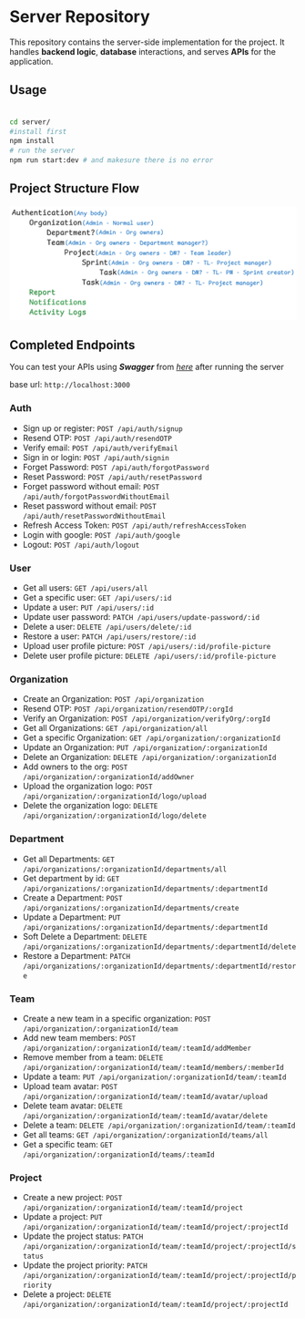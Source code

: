 # Server Repository

This repository contains the server-side implementation for the project. It handles **backend logic**, **database** interactions, and serves **APIs** for the application.

## Usage

```bash

cd server/
#install first
npm install
# run the server
npm run start:dev # and makesure there is no error
```

## Project Structure Flow

![tasktrial flow](./images/structure_flow.png)

## Completed Endpoints

You can test your APIs using **_Swagger_** from [_here_](http://localhost:3000/api-docs/) after running the server

base url: `http://localhost:3000`

### Auth

- Sign up or register: `POST /api/auth/signup`
- Resend OTP: `POST /api/auth/resendOTP`
- Verify email: `POST /api/auth/verifyEmail`
- Sign in or login: `POST /api/auth/signin`
- Forget Password: `POST /api/auth/forgotPassword`
- Reset Password: `POST /api/auth/resetPassword`
- Forget password without email: `POST /api/auth/forgotPasswordWithoutEmail`
- Reset password without email: `POST /api/auth/resetPasswordWithoutEmail`
- Refresh Access Token: `POST /api/auth/refreshAccessToken`
- Login with google: `POST /api/auth/google`
- Logout: `POST /api/auth/logout`

### User

- Get all users: `GET /api/users/all`
- Get a specific user: `GET /api/users/:id`
- Update a user: `PUT /api/users/:id`
- Update user password: `PATCH /api/users/update-password/:id`
- Delete a user: `DELETE /api/users/delete/:id`
- Restore a user: `PATCH /api/users/restore/:id`
- Upload user profile picture: `POST /api/users/:id/profile-picture`
- Delete user profile picture: `DELETE /api/users/:id/profile-picture`

### Organization

- Create an Organization: `POST /api/organization`
- Resend OTP: `POST /api/organization/resendOTP/:orgId`
- Verify an Organization: `POST /api/organization/verifyOrg/:orgId`
- Get all Organizations: `GET /api/organization/all`
- Get a specific Organization: `GET /api/organization/:organizationId`
- Update an Organization: `PUT /api/organization/:organizationId`
- Delete an Organization: `DELETE /api/organization/:organizationId`
- Add owners to the org: `POST /api/organization/:organizationId/addOwner`
- Upload the organization logo: `POST /api/organization/:organizationId/logo/upload`
- Delete the organization logo: `DELETE /api/organization/:organizationId/logo/delete`

### Department

- Get all Departments: `GET /api/organizations/:organizationId/departments/all`
- Get department by id: `GET /api/organizations/:organizationId/departments/:departmentId`
- Create a Department: `POST /api/organizations/:organizationId/departments/create`
- Update a Department: `PUT /api/organizations/:organizationId/departments/:departmentId`
- Soft Delete a Department: `DELETE /api/organizations/:organizationId/departments/:departmentId/delete`
- Restore a Department: `PATCH /api/organizations/:organizationId/departments/:departmentId/restore`

### Team

- Create a new team in a specific organization: `POST /api/organization/:organizationId/team`
- Add new team members: `POST /api/organization/:organizationId/team/:teamId/addMember`
- Remove member from a team: `DELETE /api/organization/:organizationId/team/:teamId/members/:memberId`
- Update a team: `PUT /api/organization/:organizationId/team/:teamId`
- Upload team avatar: `POST /api/organization/:organizationId/team/:teamId/avatar/upload`
- Delete team avatar: `DELETE /api/organization/:organizationId/team/:teamId/avatar/delete`
- Delete a team: `DELETE /api/organization/:organizationId/team/:teamId`
- Get all teams: `GET /api/organization/:organizationId/teams/all`
- Get a specific team: `GET /api/organization/:organizationId/teams/:teamId`

### Project

- Create a new project: `POST /api/organization/:organizationId/team/:teamId/project`
- Update a project: `PUT /api/organization/:organizationId/team/:teamId/project/:projectId`
- Update the project status: `PATCH /api/organization/:organizationId/team/:teamId/project/:projectId/status`
- Update the project priority: `PATCH /api/organization/:organizationId/team/:teamId/project/:projectId/priority`
- Delete a project: `DELETE /api/organization/:organizationId/team/:teamId/project/:projectId`
